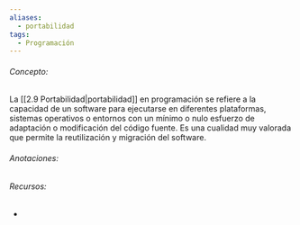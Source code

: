 ```yaml
---
aliases:
  - portabilidad
tags:
  - Programación
---
```

###### Concepto:

La [[2.9 Portabilidad|portabilidad]] en programación se refiere a la capacidad de un software para ejecutarse en diferentes plataformas, sistemas operativos o entornos con un mínimo o nulo esfuerzo de adaptación o modificación del código fuente. Es una cualidad muy valorada que permite la reutilización y migración del software.

###### Anotaciones:

> 

###### Recursos:

- 